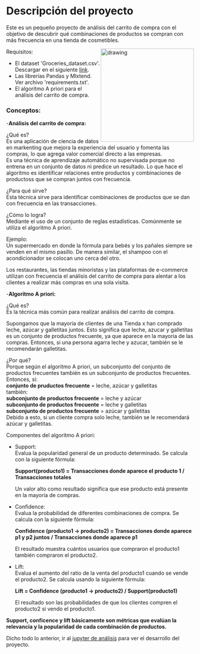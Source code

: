 # Descripción del proyecto
Este es un pequeño proyecto de análisis del carrito de compra con el objetivo de descubrir qué combinaciones de productos se compran con más frecuencia en una tienda de cosmetibles.


<img src="https://cdn-icons-png.flaticon.com/512/3957/3957674.png" alt="drawing" width="250" align="right"/>

Requisitos:
+ El dataset 'Groceries_dataset.csv'. Descargar en el siguiente <a href="https://www.kaggle.com/datasets/heeraldedhia/groceries-dataset">link</a>.<br>
+ Las librerías Pandas y Mlxtend. Ver archivo 'requirements.txt'.
+ El algoritmo A priori para el análisis del carrito de compra.

### Conceptos:
-<strong>Análisis del carrito de compra:</strong><br>

¿Qué es?<br>
Es una aplicación de ciencia de datos en markenting que mejora la experiencia del usuario y fomenta las compras, lo que agrega valor comercial directo a las empresas.<br>
Es una técnica de aprendizaje automático no supervisada porque no entrena en un conjunto de datos ni predice un resultado. Lo que hace el algoritmo es identificar relaciones entre productos y combinaciones de productoss que se compran juntos con frecuencia.

¿Para qué sirve?<br>
Esta técnica sirve para identificar combinaciones de productos que se dan con frecuencia en las transacciones.

¿Cómo lo logra?<br>
Mediante el uso de un conjunto de reglas estadísticas. Comúnmente se utiliza el algoritmo A priori.

Ejemplo:<br>
Un supermercado en donde la fórmula para bebés y los pañales siempre se venden en el mismo pasillo. De manera similar, el shampoo con el acondicionador se colocan uno cerca del otro.<br>

Los restaurantes, las tiendas minoristas y las plataformas de e-commerce utilizan con frecuencia el análisis del carrito de compra para alentar a los clientes a realizar más compras en una sola visita. 

-<strong>Algoritmo A priori:</strong>

¿Qué es?<br>
Es la técnica más común para realizar análisis del carrito de compra.

Supongamos que la mayoria de clientes de una Tienda x han comprado leche, azúcar y galletitas juntos. Esto significa que leche, azucar y galletitas es un conjunto de productos frecuente, ya que aparece en la mayoria de las compras. Entonces, si una persona agarra leche y azucar, también se le recomendarán galletitas.

¿Por qué?<br>
Porque según el algoritmo A priori, un subconjunto del conjunto de productos frecuentes también es un subconjunto de productos frecuentes.<br>
Entonces, si:<br>
<strong>conjunto de pruductos frecuente</strong> = leche, azúcar y galletitas<br>
también:<br>
<strong>subconjunto de productos frecuente</strong> = leche y azúcar<br>
<strong>subconjunto de productos frecuente</strong> = leche y galletitas<br>
<strong>subconjunto de productos frecuente</strong> = azúcar y galletitas<br>
Debido a esto, si un cliente compra solo leche, también se le recomendará azúcar y galletitas.

Componentes del algoritmo A priori:<br>

+ Support:<br>
  Evalua la popularidad general de un producto determinado. Se calcula con la siguiente fórmula:

  <strong>Support(producto1) = Transacciones donde aparece el producto 1 / Transacciones totales</strong>

  Un valor alto como resultado significa que ese producto está presente en la mayoría de compras.

+ Confidence:<br>
  Evalua la probabilidad de diferentes combinaciones de compra. Se calcula con la siguiente fórmula:

  <strong>Confidence (producto1 -> producto2) = Transacciones donde aparece p1 y p2 juntos / Transacciones donde aparece p1</strong>

  El resultado muestra cuántos usuarios que compraron el producto1 también compraron el producto2.

+ Lift:<br>
  Evalua el aumento del ratio de la venta del producto1 cuando se vende el producto2. Se calcula usando la siguiente fórmula:

  <strong>Lift = Confidence (producto1 -> producto2) / Support(producto1)</strong>

  El resultado son las probabilidades de que los clientes compren el producto2 si vendo el producto1.

<strong>Support, conficence y lift básicamente son métricas que evalúan la relevancia y la popularidad de cada combinación de productos.</strong>

Dicho todo lo anterior, ir al <a href="./2-analysis.ipynb">jupyter de análisis</a> para ver el desarrollo del proyecto.
